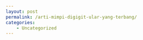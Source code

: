 ```yaml
---
layout: post
permalink: /arti-mimpi-digigit-ular-yang-terbang/
categories:
    - Uncategorized
---
```


